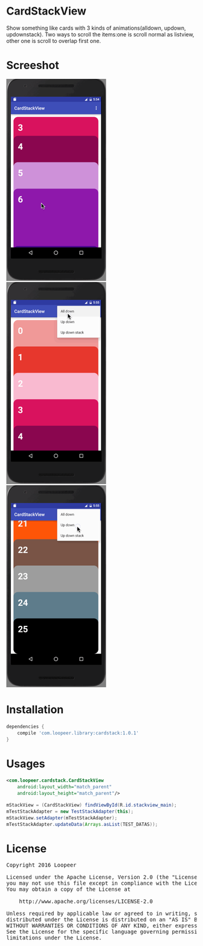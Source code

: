 # CardStackView
Show something like cards with 3 kinds of animations(alldown, updown, updownstack). Two ways to scroll the items:one is scroll normal as listview, other one is scroll to overlap first one.

Screeshot
====
![](/screenshot/screenshot1.gif) ![](/screenshot/screenshot2.gif) ![](/screenshot/screenshot3.gif)   

Installation
====
```groovy
dependencies {
    compile 'com.loopeer.library:cardstack:1.0.1'
}
```

Usages
====
```xml
<com.loopeer.cardstack.CardStackView
    android:layout_width="match_parent"
    android:layout_height="match_parent"/>
```

```java
mStackView = (CardStackView) findViewById(R.id.stackview_main);
mTestStackAdapter = new TestStackAdapter(this);
mStackView.setAdapter(mTestStackAdapter);
mTestStackAdapter.updateData(Arrays.asList(TEST_DATAS));
```

License
====
<pre>
Copyright 2016 Loopeer

Licensed under the Apache License, Version 2.0 (the "License");
you may not use this file except in compliance with the License.
You may obtain a copy of the License at

    http://www.apache.org/licenses/LICENSE-2.0

Unless required by applicable law or agreed to in writing, software
distributed under the License is distributed on an "AS IS" BASIS,
WITHOUT WARRANTIES OR CONDITIONS OF ANY KIND, either express or implied.
See the License for the specific language governing permissions and
limitations under the License.
</pre>

